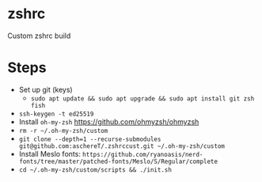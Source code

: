 # zshrc
Custom zshrc build


# Steps

- Set up git (keys)
  - `sudo apt update && sudo apt upgrade && sudo apt install git zsh fish`
- `ssh-keygen -t ed25519`
- Install `oh-my-zsh` https://github.com/ohmyzsh/ohmyzsh
- `rm -r ~/.oh-my-zsh/custom`
- `git clone --depth=1 --recurse-submodules git@github.com:aschereT/.zshrccust.git ~/.oh-my-zsh/custom`
- Install Meslo fonts: `https://github.com/ryanoasis/nerd-fonts/tree/master/patched-fonts/Meslo/S/Regular/complete`
- `cd ~/.oh-my-zsh/custom/scripts && ./init.sh`
